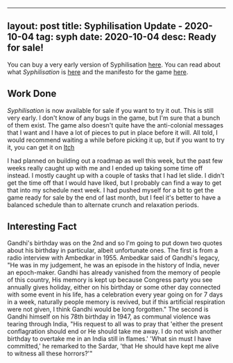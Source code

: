 
---
layout: post
title: Syphilisation Update - 2020-10-04
tag: syph
date: 2020-10-04
desc: Ready for sale!
---


You can buy a very early version of Syphilisation [here](https://whynotgames.itch.io/nikhil-murthys-syphilisation). You can read about what *Syphilisation* is [here](/blog/syph/announce) and the manifesto for the game [here](/blog/syph/newManifesto).

## Work Done

*Syphilisation* is now available for sale if you want to try it out. This is still very early. I don't know of any bugs in the game, but I'm sure that a bunch of them exist. The game also doesn't quite have the anti-colonial messages that I want and I have a lot of pieces to put in place before it will. All told, I would recommend waiting a while before picking it up, but if you want to try it, you can get it on [Itch](https://whynotgames.itch.io/nikhil-murthys-syphilisation)


I had planned on building out a roadmap as well this week, but the past few weeks really caught up with me and I ended up taking some time off instead. I mostly caught up with a couple of tasks that I had let slide. I didn't get the time off that I would have liked, but I probably can find a way to get that into my schedule next week. I had pushed myself for a bit to get the game ready for sale by the end of last month, but I feel it's better to have a balanced schedule than to alternate crunch and relaxation periods.

## Interesting Fact

Gandhi's birthday was on the 2nd and so I'm going to put down two quotes about his birthday in particular, albeit unfortunate ones. The first is from a radio interview with Ambedkar in 1955. Ambedkar said of Gandhi's legacy, "He was in my judgement, he was an episode in the history of India, never an epoch-maker. Gandhi has already vanished from the memory of people of this country, His memory is kept up because Congress party you see annually gives holiday, either on his birthday or some other day connected with some event in his life, has a celebration every year going on for 7 days in a week, naturally people memory is revived, but if this artificial respiration were not given, I think Gandhi would be long forgotten." The second is Gandhi himself on his 78th birthday in 1947, as communal violence was tearing through India, "His request to all was to pray that 'either the present conflagration should end or He should take me away. I do not wish another birthday to overtake me in an India still in flames.' 'What sin must I have committed,' he remarked to the Sardar, 'that He should have kept me alive to witness all these horrors?'"

